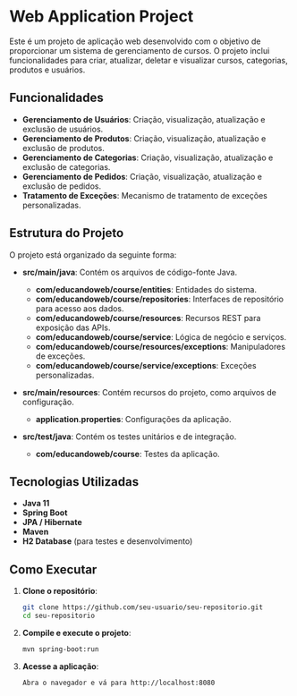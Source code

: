 # Web Application Project

Este é um projeto de aplicação web desenvolvido com o objetivo de proporcionar um sistema de gerenciamento de cursos. O projeto inclui funcionalidades para criar, atualizar, deletar e visualizar cursos, categorias, produtos e usuários.

## Funcionalidades

- **Gerenciamento de Usuários**: Criação, visualização, atualização e exclusão de usuários.
- **Gerenciamento de Produtos**: Criação, visualização, atualização e exclusão de produtos.
- **Gerenciamento de Categorias**: Criação, visualização, atualização e exclusão de categorias.
- **Gerenciamento de Pedidos**: Criação, visualização, atualização e exclusão de pedidos.
- **Tratamento de Exceções**: Mecanismo de tratamento de exceções personalizadas.

## Estrutura do Projeto

O projeto está organizado da seguinte forma:

- **src/main/java**: Contém os arquivos de código-fonte Java.
  - **com/educandoweb/course/entities**: Entidades do sistema.
  - **com/educandoweb/course/repositories**: Interfaces de repositório para acesso aos dados.
  - **com/educandoweb/course/resources**: Recursos REST para exposição das APIs.
  - **com/educandoweb/course/service**: Lógica de negócio e serviços.
  - **com/educandoweb/course/resources/exceptions**: Manipuladores de exceções.
  - **com/educandoweb/course/service/exceptions**: Exceções personalizadas.

- **src/main/resources**: Contém recursos do projeto, como arquivos de configuração.
  - **application.properties**: Configurações da aplicação.

- **src/test/java**: Contém os testes unitários e de integração.
  - **com/educandoweb/course**: Testes da aplicação.

## Tecnologias Utilizadas

- **Java 11**
- **Spring Boot**
- **JPA / Hibernate**
- **Maven**
- **H2 Database** (para testes e desenvolvimento)

## Como Executar

1. **Clone o repositório**:
   ```bash
   git clone https://github.com/seu-usuario/seu-repositorio.git
   cd seu-repositorio
2. **Compile e execute o projeto**:
   ```bash
   mvn spring-boot:run
3. **Acesse a aplicação**:
   ```bash
   Abra o navegador e vá para http://localhost:8080
